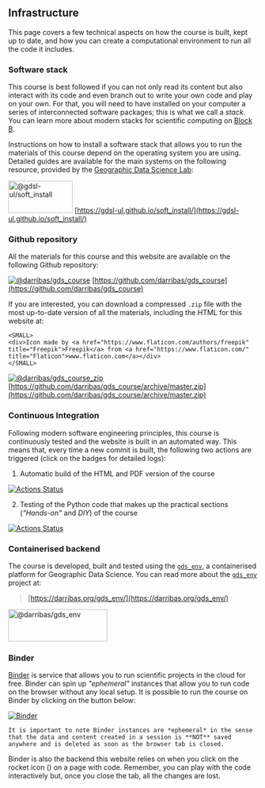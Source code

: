 
## Infrastructure

This page covers a few technical aspects on how the course is built, kept up to date, and how you can create a computational environment to run all the code it includes.

### Software stack

This course is best followed if you can not only read its content but also interact with its code and even branch out to write your own code and play on your own. For that, you will need to have installed on your computer a series of interconnected software packages; this is what we call a *stack*. You can learn more about modern stacks for scientific computing on [Block B](bB/concepts_B). 

Instructions on how to install a software stack that allows you to run the materials of this course depend on the operating system you are using. Detailed guides are available for the main systems on the following resource, provided by the [Geographic Data Science Lab](https://www.liverpool.ac.uk/geographic-data-science/):

[<img alt="@gdsl-ul/soft_install" width=130px height=65px style="border-width:0" src="figs/gdsl.png" />](https://gdsl-ul.github.io/soft_install/)
[https://gdsl-ul.github.io/soft_install/](https://gdsl-ul.github.io/soft_install/)

### Github repository

All the materials for this course and this website are available on the following Github repository:

[<img alt="@darribas/gds_course" style="border-width:0" src="figs/GitHub-Mark-64px.png" />](https://github.com/darribas/gds_course)
[https://github.com/darribas/gds_course](https://github.com/darribas/gds_course)

If you are interested, you can download a compressed `.zip` file with the most up-to-date version of all the materials, including the HTML for this website at:

```{margin}
<SMALL>
<div>Icon made by <a href="https://www.flaticon.com/authors/freepik" title="Freepik">Freepik</a> from <a href="https://www.flaticon.com/" title="Flaticon">www.flaticon.com</a></div>
</SMALL>
```

[<img alt="@darribas/gds_course_zip" style="border-width:0" src="figs/zip-file-format.png" />](https://github.com/darribas/gds_course/archive/master.zip)
[https://github.com/darribas/gds_course/archive/master.zip](https://github.com/darribas/gds_course/archive/master.zip)

### Continuous Integration

Following modern software engineering principles, this course is continuously tested and the website is built in an automated way. This means that, every time a new commit is built, the following two actions are triggered (click on the badges for detailed logs):

1. Automatic build of the HTML and PDF version of the course

[![Actions Status](https://github.com/darribas/gds_course/workflows/Build%20Jupyter%20book/badge.svg)](https://github.com/darribas/gds_course/actions?query=workflow%3A%22Build+Jupyter+book%22)

2. Testing of the Python code that makes up the practical sections (*"Hands-on"* and *DIY*) of the course

[![Actions Status](https://github.com/darribas/gds_course/workflows/Test%20GDS%20Course/badge.svg)](https://github.com/darribas/gds_course/actions?query=workflow%3A%22Test+GDS+Course%22)

### Containerised backend

The course is developed, built and tested using the [`gds_env`](https://darribas.org/gds_env/), a containerised platform for Geographic Data Science. You can read more about the [`gds_env`](https://darribas.org/gds_env/) project at:

> [https://darribas.org/gds_env/](https://darribas.org/gds_env/)

[<img alt="@darribas/gds_env" width=200px height=65px style="border-width:0" src="https://github.com/darribas/gds_env/raw/master/website/logo.png" />](https://darribas.org/gds_env/)

### Binder

[Binder](https://mybinder.org/) is service that allows you to run scientific projects in the cloud for free. Binder can spin up *"ephemeral"* instances that allow you to run code on the browser without any local setup. It is possible to run the course on Binder by clicking on the button below:

[![Binder](https://mybinder.org/badge_logo.svg)](https://mybinder.org/v2/gh/darribas/gds_course/master)

```{warning}
It is important to note Binder instances are *ephemeral* in the sense that the data and content created in a session is **NOT** saved anywhere and is deleted as soon as the browser tab is closed.
```

Binder is also the backend this website relies on when you click on the rocket icon (<i class="fas fa-rocket"></i>) on a page with code. Remember, you can play with the code interactively but, once you close the tab, all the changes are lost.
